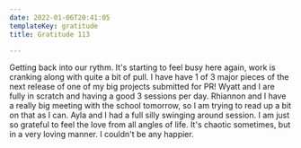 ```yaml
---
date: 2022-01-06T20:41:05
templateKey: gratitude
title: Gratitude 113

---
```


Getting back into our rythm.  It's starting to feel busy here again,
work is cranking along with quite a bit of pull.  I have have 1 of 3
major pieces of the next release of one of my big projects submitted for
PR!  Wyatt and I are fully in scratch and having a good 3 sessions per
day.  Rhiannon and I have a really big meeting with the school tomorrow,
so I am trying to read up a bit on that as I can.  Ayla and I had a full
silly swinging around session.  I am just so grateful to feel the love
from all angles of life.  It's chaotic sometimes, but in a very loving
manner.  I couldn't be any happier.
